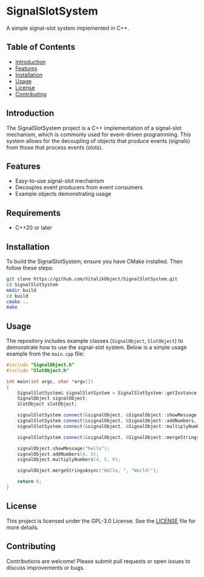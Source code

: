 
# SignalSlotSystem

A simple signal-slot system implemented in C++.

## Table of Contents

- [Introduction](#introduction)
- [Features](#features)
- [Installation](#installation)
- [Usage](#usage)
- [License](#license)
- [Contributing](#contributing)

## Introduction

The SignalSlotSystem project is a C++ implementation of a signal-slot mechanism, which is commonly used for event-driven programming. This system allows for the decoupling of objects that produce events (signals) from those that process events (slots).

## Features

- Easy-to-use signal-slot mechanism
- Decouples event producers from event consumers
- Example objects demonstrating usage

## Requirements
* C++20 or later

## Installation

To build the SignalSlotSystem, ensure you have CMake installed. Then follow these steps:

```sh
git clone https://github.com/VitalikObject/SignalSlotSystem.git
cd SignalSlotSystem
mkdir build
cd build
cmake ..
make
```

## Usage

The repository includes example classes (`SignalObject`, `SlotObject`) to demonstrate how to use the signal-slot system. Below is a simple usage example from the `main.cpp` file:

```cpp
#include "SignalObject.h"
#include "SlotObject.h"

int main(int argc, char *argv[])
{
    SignalSlotSystem& signalSlotSystem = SignalSlotSystem::getInstance();
    SignalObject signalObject;
    SlotObject slotObject;

    signalSlotSystem.connect(&signalObject, &SignalObject::showMessage, &slotObject, &SlotObject::showMessage);
    signalSlotSystem.connect(&signalObject, &SignalObject::addNumbers, &slotObject, &SlotObject::addNumbers);
    signalSlotSystem.connect(&signalObject, &SignalObject::multiplyNumbers, &slotObject, &SlotObject::multiplyNumbers);

    signalSlotSystem.connect(&signalObject, &SignalObject::mergeStringsAsync, &slotObject, &SlotObject::mergeStrings);

    signalObject.showMessage("hello");
    signalObject.addNumbers(4, 5);
    signalObject.multiplyNumbers(4, 5, 6);

    signalObject.mergeStringsAsync("Hello, ", "World!");

    return 0;
}

```

## License

This project is licensed under the GPL-3.0 License. See the [LICENSE](https://github.com/VitalikObject/SignalSlotSystem/blob/main/LICENSE.txt) file for more details.

## Contributing

Contributions are welcome! Please submit pull requests or open issues to discuss improvements or bugs.

